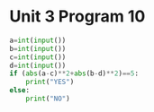 # Unit 3 Program 10
```.py
a=int(input())
b=int(input())
c=int(input())
d=int(input())
if (abs(a-c)**2+abs(b-d)**2)==5:
    print("YES")
else:
    print("NO")
```
